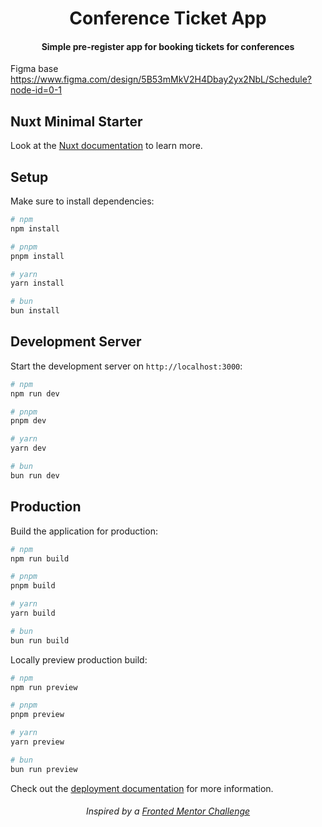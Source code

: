 <h1 align="center">
  Conference Ticket App
</h1>

<h4 align="center">
  Simple pre-register app for booking tickets for conferences
</h4> 


Figma base
https://www.figma.com/design/5B53mMkV2H4Dbay2yx2NbL/Schedule?node-id=0-1

## Nuxt Minimal Starter

Look at the [Nuxt documentation](https://nuxt.com/docs/getting-started/introduction) to learn more.

## Setup

Make sure to install dependencies:

```bash
# npm
npm install

# pnpm
pnpm install

# yarn
yarn install

# bun
bun install
```

## Development Server

Start the development server on `http://localhost:3000`:

```bash
# npm
npm run dev

# pnpm
pnpm dev

# yarn
yarn dev

# bun
bun run dev
```

## Production

Build the application for production:

```bash
# npm
npm run build

# pnpm
pnpm build

# yarn
yarn build

# bun
bun run build
```

Locally preview production build:

```bash
# npm
npm run preview

# pnpm
pnpm preview

# yarn
yarn preview

# bun
bun run preview
```

Check out the [deployment documentation](https://nuxt.com/docs/getting-started/deployment) for more information.


<h6 align="center">
  
  Inspired by a [Fronted Mentor Challenge](https://www.frontendmentor.io/challenges/conference-ticket-generator-oq5gFIU12w)
  
</h6>
